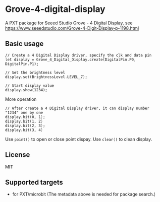 # Grove-4-digital-display

A PXT package for Seeed Studio Grove - 4 Digital Display, see https://www.seeedstudio.com/Grove-4-Digit-Display-p-1198.html

## Basic usage

```blocks
// Create a 4 Digital Display driver, specify the clk and data pin
let display = Grove_4_Digital_Display.create(DigitalPin.P0, DigitalPin.P1);

// Set the brightness level
display.set(BrightnessLevel.LEVEL_7);

// Start display value
display.show(1234);
```

More operation

```blocks
// After create a 4 Digital Display driver, it can display number "1234" one by one
display.bit(0, 1);
display.bit(1, 2)
display.bit(2, 3);
display.bit(3, 4)
```
Use ``point()`` to open or close point dispay.
Use ``clear()`` to clean display.

## License

MIT

## Supported targets

* for PXT/microbit
(The metadata above is needed for package search.)

